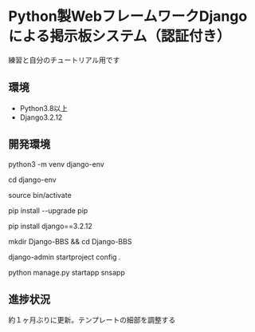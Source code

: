 # Python製WebフレームワークDjangoによる掲示板システム（認証付き）
練習と自分のチュートリアル用です

## 環境
* Python3.8以上
* Django3.2.12

## 開発環境

python3 -m venv django-env

cd django-env

source bin/activate

pip install --upgrade pip

pip install django==3.2.12

mkdir Django-BBS && cd Django-BBS

django-admin startproject config .

python manage.py startapp snsapp

## 進捗状況

約１ヶ月ぶりに更新。テンプレートの細部を調整する